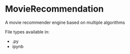 # MovieRecommendation
A movie recommender engine based on multiple algorithms

File types available in:
- .py 
- ipynb

